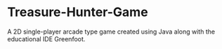 # Treasure-Hunter-Game
A 2D single-player arcade type game created using Java along with the educational IDE Greenfoot.

